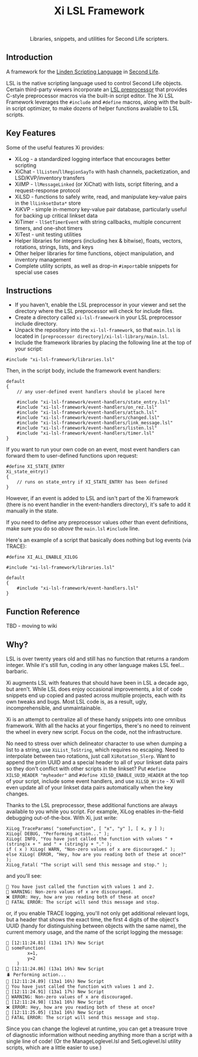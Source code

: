 <h1 align="center"> Xi LSL Framework </h1> <br>

<p align="center">
  Libraries, snippets, and utilities for Second Life scripters.
</p>

## Introduction

A framework for the [Linden Scripting Language](https://wiki.secondlife.com/wiki/LSL_Portal) in [Second Life](https://secondlife.com/).

LSL is the native scripting language used to control Second Life objects. Certain third-party viewers incorporate an [LSL preprocessor](https://wiki.firestormviewer.org/fs_preprocessor) that provides C-style preprocessor macros via the built-in script editor. The Xi LSL Framework leverages the `#include` and `#define` macros, along with the built-in script optimizer, to make dozens of helper functions available to LSL scripts.

## Key Features

Some of the useful features Xi provides:

- XiLog - a standardized logging interface that encourages better scripting
- XiChat - `llListen`/`llRegionSayTo` with hash channels, packetization, and LSD/KVP/inventory transfers
- XiIMP - `llMessageLinked` (or XiChat) with lists, script filtering, and a request-response protocol
- XiLSD - functions to safely write, read, and manipulate key-value pairs in the `llLinksetData*` store
- XiKVP - simple in-memory key-value pair database, particularly useful for backing up critical linkset data
- XiTimer - `llSetTimerEvent` with string callbacks, multiple concurrent timers, and one-shot timers
- XiTest - unit testing utilities
- Helper libraries for integers (including hex & bitwise), floats, vectors, rotations, strings, lists, and keys
- Other helper libraries for time functions, object manipulation, and inventory management
- Complete utility scripts, as well as drop-in `#import`able snippets for special use cases

## Instructions

- If you haven't, enable the LSL preprocessor in your viewer and set the directory where the LSL preprocessor will check for include files.
- Create a directory called `xi-lsl-framework` in your LSL preprocessor include directory.
- Unpack the repository into the `xi-lsl-framework`, so that `main.lsl` is located in `[preprocessor directory]/xi-lsl-library/main.lsl`.
- Include the framework libraries by placing the following line at the top of your script:

```
#include "xi-lsl-framework/libraries.lsl"
```

Then, in the script body, include the framework event handlers:

```
default
{
    // any user-defined event handlers should be placed here
    
    #include "xi-lsl-framework/event-handlers/state_entry.lsl"
    #include "xi-lsl-framework/event-handlers/on_rez.lsl"
    #include "xi-lsl-framework/event-handlers/attach.lsl"
    #include "xi-lsl-framework/event-handlers/changed.lsl"
    #include "xi-lsl-framework/event-handlers/link_message.lsl"
    #include "xi-lsl-framework/event-handlers/listen.lsl"
    #include "xi-lsl-framework/event-handlers/timer.lsl"
}
```

If you want to run your own code on an event, most event handlers can forward them to user-defined functions upon request:

```
#define XI_STATE_ENTRY
Xi_state_entry()
{
    // runs on state_entry if XI_STATE_ENTRY has been defined
}
```

However, if an event is added to LSL and isn't part of the Xi framework (there is no event handler in the event-handlers directory), it's safe to add it manually in the state.

If you need to define any preprocessor values *other* than event definitions, make sure you do so *above* the `main.lsl` `#include` line.

Here's an example of a script that basically does nothing but log events (via TRACE):

```
#define XI_ALL_ENABLE_XILOG

#include "xi-lsl-framework/libraries.lsl"

default
{
    #include "xi-lsl-framework/event-handlers.lsl"
}
```

## Function Reference

TBD - moving to wiki

## Why?

LSL is over twenty years old and still has no function that returns a random integer. While it's still fun, coding in any other language makes LSL feel... barbaric.

Xi augments LSL with features that should have been in LSL a decade ago, but aren't. While LSL does enjoy occasional improvements, a lot of code snippets end up copied and pasted across multiple projects, each with its own tweaks and bugs. Most LSL code is, as a result, ugly, incomprehensible, and unmaintainable.

Xi is an attempt to centralize all of these handy snippets into one omnibus framework. With all the hacks at your fingertips, there's no need to reinvent the wheel in every new script. Focus on the code, not the infrastructure.

No need to stress over which delineator character to use when dumping a list to a string, use `XiList_ToString`, which requires no escaping. Need to interpolate between two rotations, just call `XiRotation_Slerp`. Want to append the prim UUID and a special header to all of your linkset data pairs so they don't conflict with other scripts in the linkset? Put `#define XILSD_HEADER "myheader"` and `#define XILSD_ENABLE_UUID_HEADER` at the top of your script, include some event handlers, and use `XiLSD_Write` - Xi will even update all of your linkset data pairs automatically when the key changes.

Thanks to the LSL preprocessor, these additional functions are always available to you while you script. For example, XiLog enables in-the-field debugging out-of-the-box. With Xi, just write:

```
XiLog_TraceParams( "someFunction", [ "x", "y" ], [ x, y ] );
XiLog( DEBUG, "Performing action..." );
XiLog( INFO, "You have just called the function with values " + (string)x + " and " + (string)y + "." );
if ( x ) XiLog( WARN, "Non-zero values of x are discouraged." );
else XiLog( ERROR, "Hey, how are you reading both of these at once?" );
XiLog_Fatal( "The script will send this message and stop." );
```

and you'll see:

```
💬 You have just called the function with values 1 and 2.
🚩 WARNING: Non-zero values of x are discouraged.
❌ ERROR: Hey, how are you reading both of these at once?
🛑 FATAL ERROR: The script will send this message and stop.
```

or, if you enable TRACE logging, you'll not only get additional relevant logs, but a header that shows the exact time, the first 4 digits of the object's UUID (handy for distinguishing between objects with the same name), the current memory usage, and the name of the script logging the message:

```
🔽 [12:11:24.81] (13a1 17%) New Script
🚦 someFunction(
        x=1,
        y=2
    )
🔽 [12:11:24.86] (13a1 16%) New Script
🪲 Performing action...
🔽 [12:11:24.89] (13a1 16%) New Script
💬 You have just called the function with values 1 and 2.
🔽 [12:11:24.91] (13a1 17%) New Script
🚩 WARNING: Non-zero values of x are discouraged.
🔽 [12:11:24.98] (13a1 16%) New Script
❌ ERROR: Hey, how are you reading both of these at once?
🔽 [12:11:25.05] (13a1 16%) New Script
🛑 FATAL ERROR: The script will send this message and stop.
```

Since you can change the loglevel at runtime, you can get a treasure trove of diagnostic information without needing anything more than a script with a single line of code! (Or the ManageLoglevel.lsl and SetLoglevel.lsl utility scripts, which are a little easier to use.)
